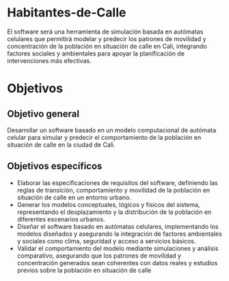 # Habitantes-de-Calle
El software será una herramienta de simulación basada en autómatas celulares que permitirá modelar y predecir los patrones de movilidad y concentración de la población en situación de calle en Cali, integrando factores sociales y ambientales para apoyar la planificación de intervenciones más efectivas.

# Objetivos

## Objetivo general

Desarrollar un software basado en un modelo computacional de autómata celular para simular y predecir el comportamiento de la población en situación de calle en la ciudad de Cali. 

## Objetivos específicos

-	Elaborar las especificaciones de requisitos del software, definiendo las reglas de transición, comportamiento y movilidad de la población en situación de calle en un entorno urbano. 
-	Generar los modelos conceptuales, lógicos y físicos del sistema, representando el desplazamiento y la distribución de la población en diferentes escenarios urbanos. 
-	Diseñar el software basado en autómatas celulares, implementando los modelos diseñados y asegurando la integración de factores ambientales y sociales como clima, seguridad y acceso a servicios básicos. 
-	Validar el comportamiento del modelo mediante simulaciones y análisis comparativo, asegurando que los patrones de movilidad y concentración generados sean coherentes con datos reales y estudios previos sobre la población en situación de calle
